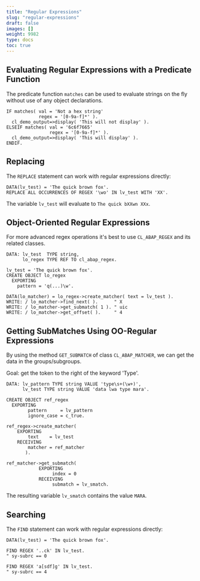 ```yaml
---
title: "Regular Expressions"
slug: "regular-expressions"
draft: false
images: []
weight: 9982
type: docs
toc: true
---
```


## Evaluating Regular Expressions with a Predicate Function
The predicate function `matches` can be used to evaluate strings on the fly without use of any object declarations.
    
    IF matches( val = 'Not a hex string'
                regex = '[0-9a-f]*' ).
      cl_demo_output=>display( 'This will not display' ).
    ELSEIF matches( val = '6c6f7665'
                    regex = '[0-9a-f]*' ).
      cl_demo_output=>display( 'This will display' ).
    ENDIF.

## Replacing
The `REPLACE` statement can work with regular expressions directly:    

    DATA(lv_test) = 'The quick brown fox'.
    REPLACE ALL OCCURRENCES OF REGEX '\wo' IN lv_test WITH 'XX'.
    
The variable `lv_test` will evaluate to `The quick bXXwn XXx`.
    

## Object-Oriented Regular Expressions
For more advanced regex operations it's best to use `CL_ABAP_REGEX` and its related classes.

    DATA: lv_test  TYPE string,
          lo_regex TYPE REF TO cl_abap_regex.
    
    lv_test = 'The quick brown fox'.
    CREATE OBJECT lo_regex
      EXPORTING
        pattern = 'q(...)\w'.
    
    DATA(lo_matcher) = lo_regex->create_matcher( text = lv_test ).
    WRITE: / lo_matcher->find_next( ).      " X
    WRITE: / lo_matcher->get_submatch( 1 ). " uic
    WRITE: / lo_matcher->get_offset( ).     " 4

## Getting SubMatches Using OO-Regular Expressions
By using the method `GET_SUBMATCH` of class `CL_ABAP_MATCHER`, we can get the data in the groups/subgroups.

Goal: get the token to the right of the keyword 'Type'.

    DATA: lv_pattern TYPE string VALUE 'type\s+(\w+)',
          lv_test TYPE string VALUE 'data lwa type mara'.

    CREATE OBJECT ref_regex
      EXPORTING
            pattern     = lv_pattern
            ignore_case = c_true.

    ref_regex->create_matcher(
        EXPORTING
            text    = lv_test
        RECEIVING
            matcher = ref_matcher
           ).

    ref_matcher->get_submatch(
                EXPORTING
                     index = 0
                RECEIVING
                     submatch = lv_smatch.

The resulting variable `lv_smatch` contains the value `MARA`.


## Searching
The `FIND` statement can work with regular expressions directly:

    DATA(lv_test) = 'The quick brown fox'.

    FIND REGEX '..ck' IN lv_test.
    " sy-subrc == 0
    
    FIND REGEX 'a[sdf]g' IN lv_test.
    " sy-subrc == 4

